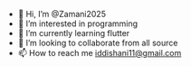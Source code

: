 - 👋 Hi, I’m @Zamani2025
- 👀 I’m interested in programming
- 🌱 I’m currently learning flutter
- 💞️ I’m looking to collaborate from all source
- 📫 How to reach me iddishani11@gmail.com

<!---
Zamani2025/Zamani2025 is a ✨ special ✨ repository because its `README.md` (this file) appears on your GitHub profile.
You can click the Preview link to take a look at your changes.
--->
